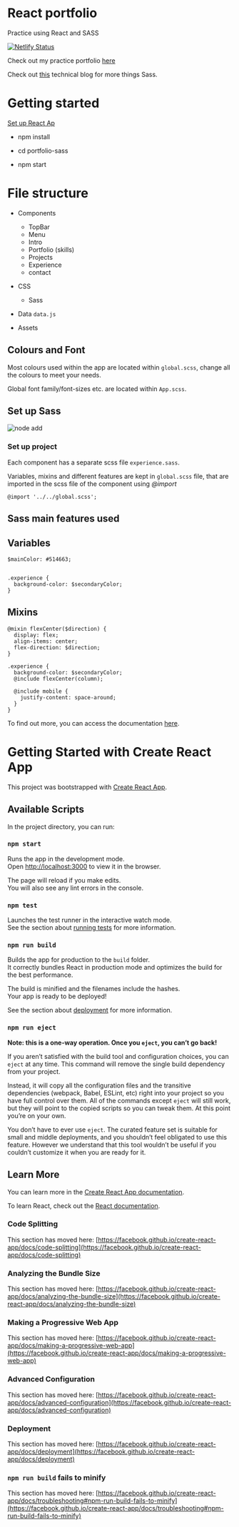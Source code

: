 # React portfolio

Practice using React and SASS

[![Netlify Status](https://api.netlify.com/api/v1/badges/90e06dec-07cd-4196-addb-413af8d9b2c2/deploy-status)](https://app.netlify.com/sites/alinasavin/deploys)

Check out my practice portfolio [here](https://alinasavin.netlify.app/)

Check out [this](https://dev.to/alinasavin/css-preprocessors-the-magic-touch-of-sass-40pk) technical blog for more things Sass.

# Getting started

[Set up React Ap](https://reactjs.org/docs/create-a-new-react-app.html#create-react-app)

- npm install

- cd portfolio-sass

- npm start

# File structure

- Components

  - TopBar
  - Menu
  - Intro
  - Portfolio (skills)
  - Projects
  - Experience
  - contact

- CSS

  - Sass

- Data
  `data.js`

- Assets

## Colours and Font

Most colours used within the app are located within `global.scss`, change all the colours to meet your needs.

Global font family/font-sizes etc. are located within `App.scss`.

## Set up Sass

![node add](https://dev-to-uploads.s3.amazonaws.com/uploads/articles/qiyxgwwhzbh1j6flivgk.png)

### Set up project

Each component has a separate scss file `experience.sass`.

Variables, mixins and different features are kept in `global.scss` file, that are imported in the scss file of the component using _@import_

```
@import '../../global.scss';

```

## Sass main features used

## Variables

```
$mainColor: #514663;

```

```

.experience {
  background-color: $secondaryColor;
}

```

## Mixins

```
@mixin flexCenter($direction) {
  display: flex;
  align-items: center;
  flex-direction: $direction;
}
```

```
.experience {
  background-color: $secondaryColor;
  @include flexCenter(column);

  @include mobile {
    justify-content: space-around;
  }
}

```

To find out more, you can access the documentation [here](https://sass-lang.com/guide).

# Getting Started with Create React App

This project was bootstrapped with [Create React App](https://github.com/facebook/create-react-app).

## Available Scripts

In the project directory, you can run:

### `npm start`

Runs the app in the development mode.\
Open [http://localhost:3000](http://localhost:3000) to view it in the browser.

The page will reload if you make edits.\
You will also see any lint errors in the console.

### `npm test`

Launches the test runner in the interactive watch mode.\
See the section about [running tests](https://facebook.github.io/create-react-app/docs/running-tests) for more information.

### `npm run build`

Builds the app for production to the `build` folder.\
It correctly bundles React in production mode and optimizes the build for the best performance.

The build is minified and the filenames include the hashes.\
Your app is ready to be deployed!

See the section about [deployment](https://facebook.github.io/create-react-app/docs/deployment) for more information.

### `npm run eject`

**Note: this is a one-way operation. Once you `eject`, you can’t go back!**

If you aren’t satisfied with the build tool and configuration choices, you can `eject` at any time. This command will remove the single build dependency from your project.

Instead, it will copy all the configuration files and the transitive dependencies (webpack, Babel, ESLint, etc) right into your project so you have full control over them. All of the commands except `eject` will still work, but they will point to the copied scripts so you can tweak them. At this point you’re on your own.

You don’t have to ever use `eject`. The curated feature set is suitable for small and middle deployments, and you shouldn’t feel obligated to use this feature. However we understand that this tool wouldn’t be useful if you couldn’t customize it when you are ready for it.

## Learn More

You can learn more in the [Create React App documentation](https://facebook.github.io/create-react-app/docs/getting-started).

To learn React, check out the [React documentation](https://reactjs.org/).

### Code Splitting

This section has moved here: [https://facebook.github.io/create-react-app/docs/code-splitting](https://facebook.github.io/create-react-app/docs/code-splitting)

### Analyzing the Bundle Size

This section has moved here: [https://facebook.github.io/create-react-app/docs/analyzing-the-bundle-size](https://facebook.github.io/create-react-app/docs/analyzing-the-bundle-size)

### Making a Progressive Web App

This section has moved here: [https://facebook.github.io/create-react-app/docs/making-a-progressive-web-app](https://facebook.github.io/create-react-app/docs/making-a-progressive-web-app)

### Advanced Configuration

This section has moved here: [https://facebook.github.io/create-react-app/docs/advanced-configuration](https://facebook.github.io/create-react-app/docs/advanced-configuration)

### Deployment

This section has moved here: [https://facebook.github.io/create-react-app/docs/deployment](https://facebook.github.io/create-react-app/docs/deployment)

### `npm run build` fails to minify

This section has moved here: [https://facebook.github.io/create-react-app/docs/troubleshooting#npm-run-build-fails-to-minify](https://facebook.github.io/create-react-app/docs/troubleshooting#npm-run-build-fails-to-minify)
